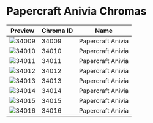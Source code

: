 # Papercraft Anivia Chromas

| Preview | Chroma ID | Name |
|---------|-----------|------|
| ![34009](https://raw.communitydragon.org/latest/plugins/rcp-be-lol-game-data/global/default/v1/champion-chroma-images/34/34009.png) | 34009 | Papercraft Anivia |
| ![34010](https://raw.communitydragon.org/latest/plugins/rcp-be-lol-game-data/global/default/v1/champion-chroma-images/34/34010.png) | 34010 | Papercraft Anivia |
| ![34011](https://raw.communitydragon.org/latest/plugins/rcp-be-lol-game-data/global/default/v1/champion-chroma-images/34/34011.png) | 34011 | Papercraft Anivia |
| ![34012](https://raw.communitydragon.org/latest/plugins/rcp-be-lol-game-data/global/default/v1/champion-chroma-images/34/34012.png) | 34012 | Papercraft Anivia |
| ![34013](https://raw.communitydragon.org/latest/plugins/rcp-be-lol-game-data/global/default/v1/champion-chroma-images/34/34013.png) | 34013 | Papercraft Anivia |
| ![34014](https://raw.communitydragon.org/latest/plugins/rcp-be-lol-game-data/global/default/v1/champion-chroma-images/34/34014.png) | 34014 | Papercraft Anivia |
| ![34015](https://raw.communitydragon.org/latest/plugins/rcp-be-lol-game-data/global/default/v1/champion-chroma-images/34/34015.png) | 34015 | Papercraft Anivia |
| ![34016](https://raw.communitydragon.org/latest/plugins/rcp-be-lol-game-data/global/default/v1/champion-chroma-images/34/34016.png) | 34016 | Papercraft Anivia |